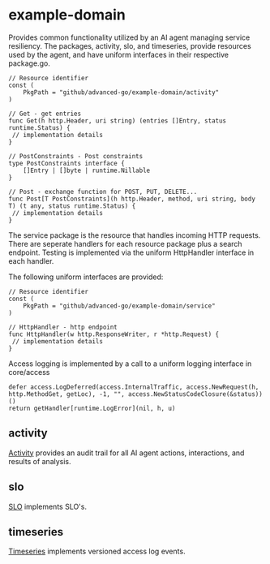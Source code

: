 # example-domain

Provides common functionality utilized by an AI agent managing service resiliency. The packages, activity, slo, and timeseries, provide resources used by the agent, and have uniform interfaces in their respective package.go.

~~~
// Resource identifier
const (
    PkgPath = "github/advanced-go/example-domain/activity"
)

// Get - get entries
func Get(h http.Header, uri string) (entries []Entry, status runtime.Status) {
 // implementation details
}

// PostConstraints - Post constraints
type PostConstraints interface {
	[]Entry | []byte | runtime.Nillable
}

// Post - exchange function for POST, PUT, DELETE...
func Post[T PostConstraints](h http.Header, method, uri string, body T) (t any, status runtime.Status) {
 // implementation details
}
~~~

The service package is the resource that handles incoming HTTP requests. There are seperate handlers for each resource package plus a search endpoint. Testing is implemented via the uniform HttpHandler interface in each handler.

The following uniform interfaces are provided:

~~~
// Resource identifier
const (
    PkgPath = "github/advanced-go/example-domain/service"
)

// HttpHandler - http endpoint
func HttpHandler(w http.ResponseWriter, r *http.Request) {
 // implementation details
}
~~~
   

Access logging is implemented by a call to a uniform logging interface in core/access
~~~
defer access.LogDeferred(access.InternalTraffic, access.NewRequest(h, http.MethodGet, getLoc), -1, "", access.NewStatusCodeClosure(&status))()
return getHandler[runtime.LogError](nil, h, u)
~~~

## activity
[Activity][activitypkg] provides an audit trail for all AI agent actions, interactions, and results of analysis. 

## slo
[SLO][slopkg] implements SLO's. 

## timeseries
[Timeseries][timeseriespkg] implements versioned access log events. 

[activitypkg]: <https://pkg.go.dev/github.com/advanced-go/example-domain/activity>
[slopkg]: <https://pkg.go.dev/github.com/advanced-go/example-domain/slo>
[timeseriespkg]: <https://pkg.go.dev/github.com/advanced-go/example-domain/timeseries>
[rfc2626]: <https://datatracker.ietf.org/doc/html/rfc2616>



